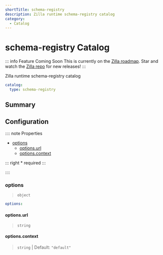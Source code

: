 ```yaml
---
shortTitle: schema-registry
description: Zilla runtime schema-registry catalog
category:
  - Catalog
---
```


# schema-registry Catalog

::: info Feature Coming Soon <HopeIcon icon="fas fa-circle-right"/>
This is currently on the [Zilla roadmap](https://github.com/orgs/aklivity/projects/4). Star and watch the [Zilla repo](https://github.com/aklivity/zilla/releases) for new releases!
:::

Zilla runtime schema-registry catalog

```yaml {2}
catalog:
  type: schema-registry
```

## Summary

## Configuration

:::: note Properties

- [options](#options)
  - [options.url](#options-url)
  - [options.context](#options-context)

::: right
\* required
:::

::::

### options

> `object`

```yaml
options:
```

#### options.url

> `string`

#### options.context

> `string` | Default: `"default"`
